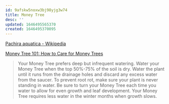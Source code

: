 ```yaml
---
id: 9afskw5noxw3bj98yjg3w74
title: Money Tree
desc: ''
updated: 1646495565370
created: 1646495370095
---
```


[Pachira aquatica - Wikipedia](https://en.wikipedia.org/wiki/Pachira_aquatica)

[Money Tree 101: How to Care for Money Trees](https://bloomscape.com/plant-care-guide/money-tree/#:~:text=Your%20Money%20Tree%20prefers%20deep,is%20never%20standing%20in%20water.)

> Your Money Tree prefers deep but infrequent watering. Water your Money Tree when the top 50%-75% of the soil is dry. Water the plant until it runs from the drainage holes and discard any excess water from the saucer. To prevent root rot, make sure your plant is never standing in water. Be sure to turn your Money Tree each time you water to allow for even growth and leaf development. Your Money Tree requires less water in the winter months when growth slows.